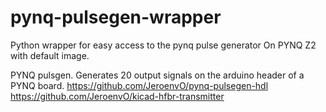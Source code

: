 # pynq-pulsegen-wrapper
Python wrapper for easy access to the pynq pulse generator
On PYNQ Z2 with default image.


PYNQ pulsgen. Generates 20 output signals on the arduino header of a PYNQ board.
https://github.com/JeroenvO/pynq-pulsegen-hdl
https://github.com/JeroenvO/kicad-hfbr-transmitter
